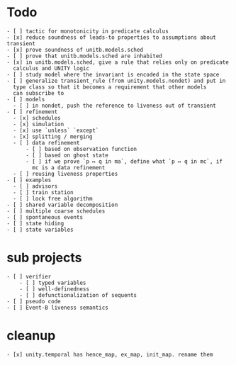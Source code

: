 

# Todo #

    - [ ] tactic for monotonicity in predicate calculus
    - [x] reduce soundness of leads-to properties to assumptions about transient
    - [x] prove soundness of unitb.models.sched
    - [ ] prove that unitb.models.sched are inhabited
    - [x] in unitb.models.sched, give a rule that relies only on predicate
      calculus and UNITY logic
    - [ ] study model where the invariant is encoded in the state space
    - [ ] generalize transient_rule (from unity.models.nondet) and put in
      type class so that it becomes a requirement that other models
      can subscribe to
    - [ ] models
      - [ ] in nondet, push the reference to liveness out of transient
    - [ ] refinement
      - [x] schedules
      - [x] simulation
      - [x] use `unless` `except`
      - [x] splitting / merging
      - [ ] data refinement
          - [ ] based on observation function
          - [ ] based on ghost state
          - [ ] if we prove `p ↦ q in ma`, define what `p ↦ q in mc`, if
            mc is a data refinement
      - [ ] reusing liveness properties
    - [ ] examples
      - [ ] advisors
      - [ ] train station
      - [ ] lock free algorithm
    - [ ] shared variable decomposition
    - [ ] multiple coarse schedules
    - [ ] spontaneous events
    - [ ] state hiding
    - [ ] state variables

# sub projects #

	- [ ] verifier
	    - [ ] typed variables
	    - [ ] well-definedness
	    - [ ] defunctionalization of sequents
	- [ ] pseudo code
	- [ ] Event-B liveness semantics

# cleanup #

    - [x] unity.temporal has hence_map, ex_map, init_map. rename them
